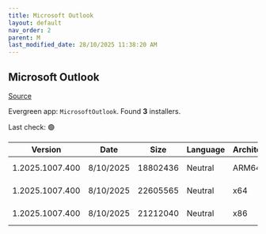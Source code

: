 ```yaml
---
title: Microsoft Outlook
layout: default
nav_order: 2
parent: M
last_modified_date: 28/10/2025 11:38:20 AM
---
```


## Microsoft Outlook

[Source](https://learn.microsoft.com/en-us/microsoft-365-apps/outlook/get-started/deployment-new-outlook)

Evergreen app: `MicrosoftOutlook`. Found **3** installers.

Last check: 🟢

| Version         | Date      | Size     | Language | Architecture | Type | URI                                                                                                                                                                                                                                |
| --------------- | --------- | -------- | -------- | ------------ | ---- | ---------------------------------------------------------------------------------------------------------------------------------------------------------------------------------------------------------------------------------- |
| 1.2025.1007.400 | 8/10/2025 | 18802436 | Neutral  | ARM64        | msix | [https://res.cdn.office.net/nativehost/5mttl/installer/v2/1.2025.1007.400/Microsoft.OutlookForWindows_arm64.msix](https://res.cdn.office.net/nativehost/5mttl/installer/v2/1.2025.1007.400/Microsoft.OutlookForWindows_arm64.msix) |
| 1.2025.1007.400 | 8/10/2025 | 22605565 | Neutral  | x64          | msix | [https://res.cdn.office.net/nativehost/5mttl/installer/v2/1.2025.1007.400/Microsoft.OutlookForWindows_x64.msix](https://res.cdn.office.net/nativehost/5mttl/installer/v2/1.2025.1007.400/Microsoft.OutlookForWindows_x64.msix)     |
| 1.2025.1007.400 | 8/10/2025 | 21212040 | Neutral  | x86          | msix | [https://res.cdn.office.net/nativehost/5mttl/installer/v2/1.2025.1007.400/Microsoft.OutlookForWindows_x86.msix](https://res.cdn.office.net/nativehost/5mttl/installer/v2/1.2025.1007.400/Microsoft.OutlookForWindows_x86.msix)     |
